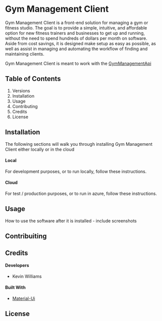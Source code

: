 # Gym Management Client

Gym Management Client is a front-end solution for managing a gym or fitness studio. The goal is to provide a simple, intuitive, and affordable option for new fitness trainers and businesses to get up and running, without the need to spend hundreds of dollars per month on software. Aside from cost savings, it is designed make setup as easy as possible, as well as assist in managing and automating the workflow of finding and maintaining clients.

Gym Management Client is meant to work with the [GymManagementApi](https://github.com/kwilliams2018/GymManagement.Api)

## Table of Contents
1. Versions
2. Installation
3. Usage
4. Contributing
5. Credits
6. License

## Installation

The following sections will walk you through installing Gym Management Client either locally or in the cloud

#### Local

For development purposes, or to run locally, follow these instructions.

#### Cloud

For test / production purposes, or to run in azure, follow these instructions.

## Usage

How to use the software after it is installed - include screenshots

## Contribuiting

## Credits
#### Developers
- Kevin Williams

#### Built With
- [Material-Ui](https://material-ui.com/)

## License